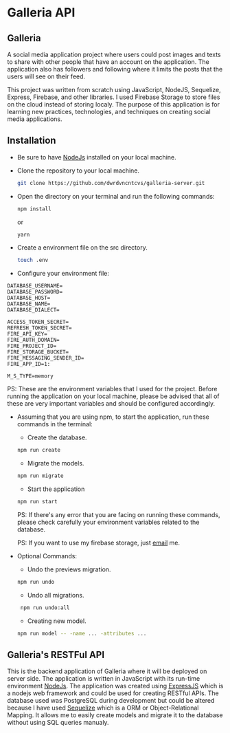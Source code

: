 # Galleria API

## Galleria

A social media application project where users could post images and texts to share with other people that have an account on the application. The application also has followers and following where it limits the posts that the users will see on their feed. 

This project was written from scratch using JavaScript, NodeJS, Sequelize, Express, Firebase, and other libraries. I used Firebase Storage to store files on the cloud instead of storing localy. The purpose of this application is for learning new practices, technologies, and techniques on creating social media applications. 

## Installation

+ Be sure to have [NodeJs](https://nodejs.org/) installed on your local machine.
+ Clone the repository to your local machine.
  ```bash
  git clone https://github.com/dwrdvncntcvs/galleria-server.git
  ```
+ Open the directory on your terminal and run the following commands:

  ```bash
  npm install
  ```
  
  or
  
  ```bash
  yarn
  ```
  
+ Create a environment file on the src directory.

  ```bash
  touch .env
  ```
  
+ Configure your environment file:
```env
DATABASE_USERNAME=
DATABASE_PASSWORD=
DATABASE_HOST=
DATABASE_NAME=
DATABASE_DIALECT=

ACCESS_TOKEN_SECRET=
REFRESH_TOKEN_SECRET=
FIRE_API_KEY=
FIRE_AUTH_DOMAIN=
FIRE_PROJECT_ID=
FIRE_STORAGE_BUCKET=
FIRE_MESSAGING_SENDER_ID=
FIRE_APP_ID=1:

M_S_TYPE=memory
```

PS: These are the environment variables that I used for the project. Before running the application on your local machine, please be advised that all of these are very important variables and should be configured accordingly.

+ Assuming that you are using npm, to start the application, run these commands in the terminal:
  + Create the database.
  ```bash
  npm run create
  ```
  
  + Migrate the models.
  ```bash
  npm run migrate
  ```
  
  + Start the application
  ```bash
  npm run start
  ```
  
  PS: If there's any error that you are facing on running these commands, please check carefully your environment variables related to the database.
  
  PS: If you want to use my firebase storage, just [email](https://mail.google.com/mail/u/0/#inbox?compose=CllgCJqVNSgchFtjqSwlvjMJRJRXJTDlbglSnQWDzkWsMXtHGXrjnwncdbhRHKtTNFgpXrLLLLB) me.
  
+ Optional Commands:
  + Undo the previews migration.
  ```bash
  npm run undo
  ```
  
  + Undo all migrations.
  ```bash
   npm run undo:all
  ```
  
  + Creating new model.
  ```bash
  npm run model -- -name ... -attributes ...
  ```
## Galleria's RESTFul API

This is the backend application of Galleria where it will be deployed on server side. The application is written in JavaScript with its run-time environment [NodeJs](https://nodejs.org/). The application was created using [ExpressJS](https://expressjs.com/) which is a nodejs web framework and could be used for creating RESTful APIs. The database used was PostgreSQL during development but could be altered because I have used [Sequelize](https://sequelize.org/) which is a ORM or Object-Relational Mapping. It allows me to easily create models and migrate it to the database without using SQL queries manualy. 

